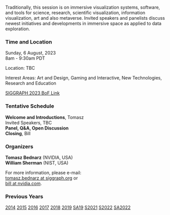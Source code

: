 Traditionally, this session is on immersive visualization systems, software, and tools for science, research, scientific visualization, information visualization, art and also metaverse. Invited speakers and panelists discuss newest initiatives and developments in immersive space as applied to data exploration.

### Time and Location

Sunday, 6 August, 2023<br>
8am - 9:30am PDT<br>

Location: TBC

Interest Areas: Art and Design, Gaming and Interactive, New Technologies, Research and Education

[SIGGRAPH 2023 BoF Link](https://s2023.siggraph.org/presentation/?id=bof_105&sess=sess187)

### Tentative Schedule
**Welcome and Introductions**, Tomasz<br>
Invited Speakers, TBC<br>
**Panel, Q&A, Open Discussion**<br>
**Closing**, Bill

### Organizers

**Tomasz Bednarz** (NVIDIA, USA)<br>
**William Sherman** (NIST, USA)

For more information, please e-mail:<br>
[tomasz.bednarz at siggraph.org](mailto:tomasz.bednarz@siggraph.org) or<br>
[bill at nvidia.com](mailto:william.sherman@nist.gov).

### Previous Years

[2014](http://immersive-visualisation.blogspot.com/2014)
[2015](http://immersive-visualisation.blogspot.com/2015/)
[2016](http://immersive-visualisation.blogspot.com/2016)
[2017](/2017.html)
[2018](/2018.html)
[2019](/2019.html)
[SA19](/sa2019.html)
[S2021](/s2021.html)
[S2022](/s2022.html)
[SA2022](/sa2022.html)
